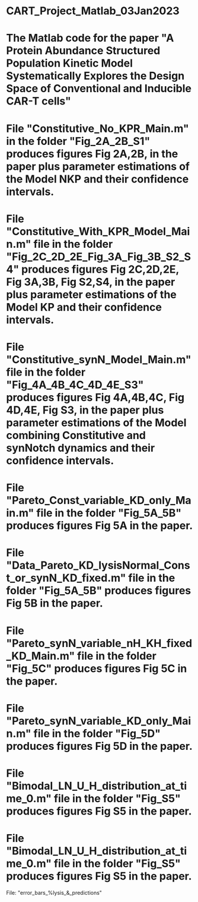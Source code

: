 # CART_Project_Matlab_03Jan2023
The Matlab code for the paper "A Protein Abundance Structured Population Kinetic Model Systematically Explores the Design Space of 
Conventional and Inducible CAR-T cells"
=======================================
File "Constitutive_No_KPR_Main.m" in the folder "Fig_2A_2B_S1" produces figures Fig 2A,2B, 
in the paper plus parameter estimations of the Model NKP and their confidence intervals.
============
File "Constitutive_With_KPR_Model_Main.m" file in the folder "Fig_2C_2D_2E_Fig_3A_Fig_3B_S2_S4" produces figures Fig 2C,2D,2E, Fig 3A,3B, Fig S2,S4, 
in the paper plus parameter estimations of the Model KP and their confidence intervals.
============
File "Constitutive_synN_Model_Main.m" file in the folder "Fig_4A_4B_4C_4D_4E_S3" produces figures Fig 4A,4B,4C, Fig 4D,4E, Fig S3, 
in the paper plus parameter estimations of the Model combining Constitutive and synNotch dynamics and their confidence intervals.
============
File "Pareto_Const_variable_KD_only_Main.m" file in the folder "Fig_5A_5B" produces figures Fig 5A in the paper.
============
File "Data_Pareto_KD_lysisNormal_Const_or_synN_KD_fixed.m" file in the folder "Fig_5A_5B" produces figures Fig 5B in the paper.
============
File "Pareto_synN_variable_nH_KH_fixed_KD_Main.m" file in the folder "Fig_5C" produces figures Fig 5C in the paper.
============
File "Pareto_synN_variable_KD_only_Main.m" file in the folder "Fig_5D" produces figures Fig 5D in the paper.
============
File "Bimodal_LN_U_H_distribution_at_time_0.m" file in the folder "Fig_S5" produces figures Fig S5 in the paper.
============
File "Bimodal_LN_U_H_distribution_at_time_0.m" file in the folder "Fig_S5" produces figures Fig S5 in the paper.
============
File: "error_bars_%lysis_&_predictions" 

